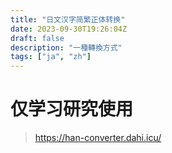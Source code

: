 ```yaml
---
title: "日文汉字简繁正体转换"
date: 2023-09-30T19:26:04Z
draft: false
description: "一種轉換方式"
tags: ["ja", "zh"]
---
```

# 仅学习研究使用
> https://han-converter.dahi.icu/
